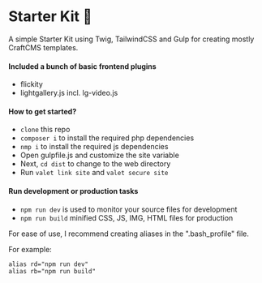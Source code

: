 # Starter Kit :rocket:

A simple Starter Kit using Twig, TailwindCSS and Gulp for creating mostly CraftCMS templates.

#### Included a bunch of basic frontend plugins

- flickity
- lightgallery.js incl. lg-video.js

#### How to get started?

- `clone` this repo
- `composer i` to install the required php dependencies
- `nmp i` to install the required js dependencies
- Open gulpfile.js and customize the site variable
- Next, `cd dist` to change to the web directory
- Run `valet link site` and `valet secure site`

#### Run development or production tasks

- `npm run dev` is used to monitor your source files for development
- `npm run build` minified CSS, JS, IMG, HTML files for production

For ease of use, I recommend creating aliases in the ".bash_profile" file.

For example:

```
alias rd="npm run dev"
alias rb="npm run build"
```
